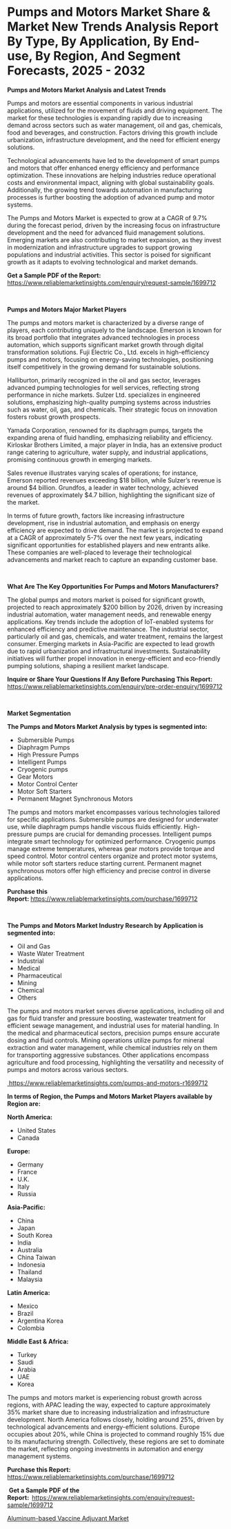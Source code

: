 <p><h1>Pumps and Motors Market Share & Market New Trends Analysis Report By Type, By Application, By End-use, By Region, And Segment Forecasts, 2025 - 2032</h1></p><p><strong>Pumps and Motors Market Analysis and Latest Trends</strong></p>
<p><p>Pumps and motors are essential components in various industrial applications, utilized for the movement of fluids and driving equipment. The market for these technologies is expanding rapidly due to increasing demand across sectors such as water management, oil and gas, chemicals, food and beverages, and construction. Factors driving this growth include urbanization, infrastructure development, and the need for efficient energy solutions. </p><p>Technological advancements have led to the development of smart pumps and motors that offer enhanced energy efficiency and performance optimization. These innovations are helping industries reduce operational costs and environmental impact, aligning with global sustainability goals. Additionally, the growing trend towards automation in manufacturing processes is further boosting the adoption of advanced pump and motor systems.</p><p>The Pumps and Motors Market is expected to grow at a CAGR of 9.7% during the forecast period, driven by the increasing focus on infrastructure development and the need for advanced fluid management solutions. Emerging markets are also contributing to market expansion, as they invest in modernization and infrastructure upgrades to support growing populations and industrial activities. This sector is poised for significant growth as it adapts to evolving technological and market demands.</p></p>
<p><strong>Get a Sample PDF of the Report:&nbsp;</strong> <a href="https://www.reliablemarketinsights.com/enquiry/request-sample/1699712?utm_campaign=2102&utm_medium=2&utm_source=Github&utm_content=ia&utm_term=27032025&utm_id=pumps-and-motors">https://www.reliablemarketinsights.com/enquiry/request-sample/1699712</a></p>
<p>&nbsp;</p>
<p><strong>Pumps and Motors Major Market Players</strong></p>
<p><p>The pumps and motors market is characterized by a diverse range of players, each contributing uniquely to the landscape. Emerson is known for its broad portfolio that integrates advanced technologies in process automation, which supports significant market growth through digital transformation solutions. Fuji Electric Co., Ltd. excels in high-efficiency pumps and motors, focusing on energy-saving technologies, positioning itself competitively in the growing demand for sustainable solutions.</p><p>Halliburton, primarily recognized in the oil and gas sector, leverages advanced pumping technologies for well services, reflecting strong performance in niche markets. Sulzer Ltd. specializes in engineered solutions, emphasizing high-quality pumping systems across industries such as water, oil, gas, and chemicals. Their strategic focus on innovation fosters robust growth prospects.</p><p>Yamada Corporation, renowned for its diaphragm pumps, targets the expanding arena of fluid handling, emphasizing reliability and efficiency. Kirloskar Brothers Limited, a major player in India, has an extensive product range catering to agriculture, water supply, and industrial applications, promising continuous growth in emerging markets.</p><p>Sales revenue illustrates varying scales of operations; for instance, Emerson reported revenues exceeding $18 billion, while Sulzer’s revenue is around $4 billion. Grundfos, a leader in water technology, achieved revenues of approximately $4.7 billion, highlighting the significant size of the market. </p><p>In terms of future growth, factors like increasing infrastructure development, rise in industrial automation, and emphasis on energy efficiency are expected to drive demand. The market is projected to expand at a CAGR of approximately 5-7% over the next few years, indicating significant opportunities for established players and new entrants alike. These companies are well-placed to leverage their technological advancements and market reach to capture an expanding customer base.</p></p>
<p>&nbsp;</p>
<p><strong>What Are The Key Opportunities For Pumps and Motors Manufacturers?</strong></p>
<p><p>The global pumps and motors market is poised for significant growth, projected to reach approximately $200 billion by 2026, driven by increasing industrial automation, water management needs, and renewable energy applications. Key trends include the adoption of IoT-enabled systems for enhanced efficiency and predictive maintenance. The industrial sector, particularly oil and gas, chemicals, and water treatment, remains the largest consumer. Emerging markets in Asia-Pacific are expected to lead growth due to rapid urbanization and infrastructural investments. Sustainability initiatives will further propel innovation in energy-efficient and eco-friendly pumping solutions, shaping a resilient market landscape.</p></p>
<p><strong>Inquire or Share Your Questions If Any Before Purchasing This Report:</strong> <a href="https://www.reliablemarketinsights.com/enquiry/pre-order-enquiry/1699712?utm_campaign=2102&utm_medium=2&utm_source=Github&utm_content=ia&utm_term=27032025&utm_id=pumps-and-motors">https://www.reliablemarketinsights.com/enquiry/pre-order-enquiry/1699712</a></p>
<p>&nbsp;</p>
<p><strong>Market Segmentation</strong></p>
<p><strong>The Pumps and Motors Market Analysis by types is segmented into:</strong></p>
<p><ul><li>Submersible Pumps</li><li>Diaphragm Pumps</li><li>High Pressure Pumps</li><li>Intelligent Pumps</li><li>Cryogenic pumps</li><li>Gear Motors</li><li>Motor Control Center</li><li>Motor Soft Starters</li><li>Permanent Magnet Synchronous Motors</li></ul></p>
<p><p>The pumps and motors market encompasses various technologies tailored for specific applications. Submersible pumps are designed for underwater use, while diaphragm pumps handle viscous fluids efficiently. High-pressure pumps are crucial for demanding processes. Intelligent pumps integrate smart technology for optimized performance. Cryogenic pumps manage extreme temperatures, whereas gear motors provide torque and speed control. Motor control centers organize and protect motor systems, while motor soft starters reduce starting current. Permanent magnet synchronous motors offer high efficiency and precise control in diverse applications.</p></p>
<p><strong>Purchase this Report:&nbsp;</strong><a href="https://www.reliablemarketinsights.com/purchase/1699712?utm_campaign=2102&utm_medium=2&utm_source=Github&utm_content=ia&utm_term=27032025&utm_id=pumps-and-motors">https://www.reliablemarketinsights.com/purchase/1699712</a></p>
<p>&nbsp;</p>
<p><strong>The Pumps and Motors Market Industry Research by Application is segmented into:</strong></p>
<p><ul><li>Oil and Gas</li><li>Waste Water Treatment</li><li>Industrial</li><li>Medical</li><li>Pharmaceutical</li><li>Mining</li><li>Chemical</li><li>Others</li></ul></p>
<p><p>The pumps and motors market serves diverse applications, including oil and gas for fluid transfer and pressure boosting, wastewater treatment for efficient sewage management, and industrial uses for material handling. In the medical and pharmaceutical sectors, precision pumps ensure accurate dosing and fluid controls. Mining operations utilize pumps for mineral extraction and water management, while chemical industries rely on them for transporting aggressive substances. Other applications encompass agriculture and food processing, highlighting the versatility and necessity of pumps and motors across various sectors.</p></p>
<p><a href="https://www.reliablemarketinsights.com/pumps-and-motors-r1699712?utm_campaign=2102&utm_medium=2&utm_source=Github&utm_content=ia&utm_term=27032025&utm_id=pumps-and-motors">&nbsp;https://www.reliablemarketinsights.com/pumps-and-motors-r1699712</a></p>
<p><strong>In terms of Region, the Pumps and Motors Market Players available by Region are:</strong></p>
<p>
    <p> <strong> North America: </strong>
        <ul>
            <li>United States</li>
            <li>Canada</li>
        </ul>
        </p> 
    <p> <strong> Europe: </strong>
        <ul>
            <li>Germany</li>
            <li>France</li>
            <li>U.K.</li>
            <li>Italy</li>
            <li>Russia</li>
        </ul>
        </p> 
    <p> <strong> Asia-Pacific: </strong>
        <ul>
            <li>China</li>
            <li>Japan</li>
            <li>South Korea</li>
            <li>India</li>
            <li>Australia</li>
            <li>China Taiwan</li>
            <li>Indonesia</li>
            <li>Thailand</li>
            <li>Malaysia</li>
        </ul>
        </p> 
    <p> <strong> Latin America: </strong>
        <ul>
            <li>Mexico</li>
            <li>Brazil</li>
            <li>Argentina Korea</li>
            <li>Colombia</li>
        </ul>
        </p> 
    <p> <strong> Middle East & Africa: </strong>
        <ul>
            <li>Turkey</li>
            <li>Saudi</li>
            <li>Arabia</li>
            <li>UAE</li>
            <li>Korea</li>
        </ul>
    </p>
    </p>
<p><p>The pumps and motors market is experiencing robust growth across regions, with APAC leading the way, expected to capture approximately 35% market share due to increasing industrialization and infrastructure development. North America follows closely, holding around 25%, driven by technological advancements and energy-efficient solutions. Europe occupies about 20%, while China is projected to command roughly 15% due to its manufacturing strength. Collectively, these regions are set to dominate the market, reflecting ongoing investments in automation and energy management systems.</p></p>
<p><strong>Purchase this Report: </strong><a href="https://www.reliablemarketinsights.com/purchase/1699712?utm_campaign=2102&utm_medium=2&utm_source=Github&utm_content=ia&utm_term=27032025&utm_id=pumps-and-motors">https://www.reliablemarketinsights.com/purchase/1699712</a></p>
<p>&nbsp;<strong>Get a Sample PDF of the Report:&nbsp;&nbsp;</strong><a href="https://www.reliablemarketinsights.com/enquiry/request-sample/1699712?utm_campaign=2102&utm_medium=2&utm_source=Github&utm_content=ia&utm_term=27032025&utm_id=pumps-and-motors">https://www.reliablemarketinsights.com/enquiry/request-sample/1699712</a></p>
<p><strong></strong></p>
<p><p><a href="https://github.com/diosohusch6x/Market-Research-Report-List-1/blob/main/aluminum-based-vaccine-adjuvant-market.md?utm_campaign=2102&utm_medium=2&utm_source=Github&utm_content=ia&utm_term=27032025&utm_id=pumps-and-motors">Aluminum-based Vaccine Adjuvant Market</a></p></p>